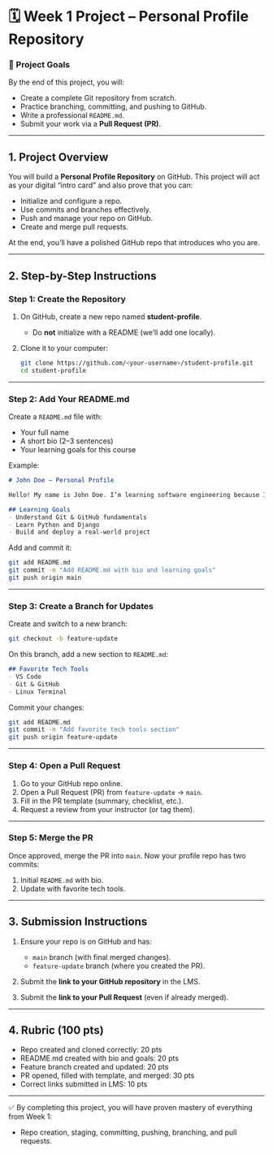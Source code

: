 # 🗓 Week 1 Project – Personal Profile Repository

### 🎯 Project Goals

By the end of this project, you will:

* Create a complete Git repository from scratch.
* Practice branching, committing, and pushing to GitHub.
* Write a professional `README.md`.
* Submit your work via a **Pull Request (PR)**.

---

## 1. Project Overview

You will build a **Personal Profile Repository** on GitHub. This project will act as your digital “intro card” and also prove that you can:

* Initialize and configure a repo.
* Use commits and branches effectively.
* Push and manage your repo on GitHub.
* Create and merge pull requests.

At the end, you’ll have a polished GitHub repo that introduces who you are.

---

## 2. Step-by-Step Instructions

### Step 1: Create the Repository

1. On GitHub, create a new repo named **student-profile**.

   * Do **not** initialize with a README (we’ll add one locally).
2. Clone it to your computer:

   ```bash
   git clone https://github.com/<your-username>/student-profile.git
   cd student-profile
   ```

---

### Step 2: Add Your README.md

Create a `README.md` file with:

* Your full name
* A short bio (2–3 sentences)
* Your learning goals for this course

Example:

```markdown
# John Doe – Personal Profile

Hello! My name is John Doe. I’m learning software engineering because I want to build apps that solve real-world problems.  

## Learning Goals
- Understand Git & GitHub fundamentals  
- Learn Python and Django  
- Build and deploy a real-world project  
```

Add and commit it:

```bash
git add README.md
git commit -m "Add README.md with bio and learning goals"
git push origin main
```

---

### Step 3: Create a Branch for Updates

Create and switch to a new branch:

```bash
git checkout -b feature-update
```

On this branch, add a new section to `README.md`:

```markdown
## Favorite Tech Tools
- VS Code
- Git & GitHub
- Linux Terminal
```

Commit your changes:

```bash
git add README.md
git commit -m "Add favorite tech tools section"
git push origin feature-update
```

---

### Step 4: Open a Pull Request

1. Go to your GitHub repo online.
2. Open a Pull Request (PR) from `feature-update` → `main`.
3. Fill in the PR template (summary, checklist, etc.).
4. Request a review from your instructor (or tag them).

---

### Step 5: Merge the PR

Once approved, merge the PR into `main`.
Now your profile repo has two commits:

1. Initial `README.md` with bio.
2. Update with favorite tech tools.

---

## 3. Submission Instructions

1. Ensure your repo is on GitHub and has:

   * `main` branch (with final merged changes).
   * `feature-update` branch (where you created the PR).
2. Submit the **link to your GitHub repository** in the LMS.
3. Submit the **link to your Pull Request** (even if already merged).

---

## 4. Rubric (100 pts)

* Repo created and cloned correctly: 20 pts
* README.md created with bio and goals: 20 pts
* Feature branch created and updated: 20 pts
* PR opened, filled with template, and merged: 30 pts
* Correct links submitted in LMS: 10 pts

---

✅ By completing this project, you will have proven mastery of everything from Week 1:

* Repo creation, staging, committing, pushing, branching, and pull requests.